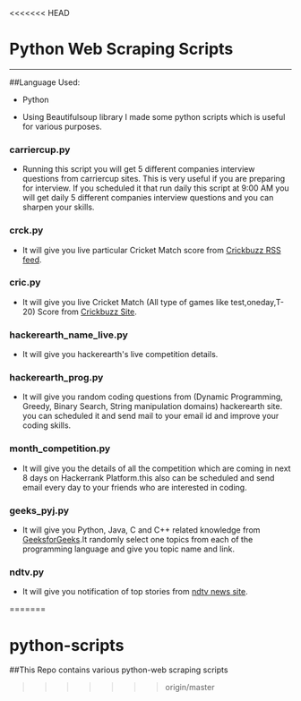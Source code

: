 <<<<<<< HEAD
# Python Web Scraping Scripts
----------


##Language Used:
* Python 

* Using Beautifulsoup library I made some python scripts which is useful for various purposes.

### carriercup.py
* Running this script you will get 5 different companies interview questions from carriercup sites. This is very useful if you are preparing for interview. If you scheduled it that run daily this script at 9:00 AM you will get daily 5 different companies interview questions and you can sharpen your skills.
 
### crck.py
* It will give you live  particular Cricket Match score from [Crickbuzz RSS feed](http://static.cricinfo.com/rss/livescores.xml). 

### cric.py

* It will give you live Cricket Match (All type of games like test,oneday,T-20) Score from [Crickbuzz Site](http://www.cricbuzz.com/cricket-match/live-scores).

### hackerearth_name_live.py
* It will give you hackerearth's live competition details.

### hackerearth_prog.py

* It will give you random coding questions from (Dynamic Programming, Greedy, Binary Search, String manipulation domains) hackerearth site. you can scheduled it and send mail to your email id and improve your coding skills.

### month_competition.py

* It will give you the details of all the competition which are coming in next 8 days on Hackerrank Platform.this also can be scheduled and send email every day to your friends who are interested in coding.

### geeks_pyj.py

* It will give you Python, Java, C and C++ related knowledge from [GeeksforGeeks](http://www.geeksforgeeks.org/).It randomly select one topics from each of the programming language and give you topic name and link.

### ndtv.py

* It will give you notification of top stories from [ndtv news site](http://www.ndtv.com/top-stories?pfrom=home-topstories).





=======
# python-scripts
##This Repo contains various python-web scraping scripts
>>>>>>> origin/master
